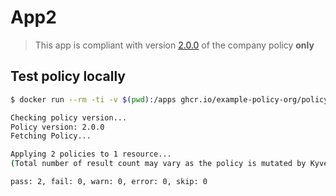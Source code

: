# App2

> This app is compliant with version [2.0.0](https://github.com/example-policy-org/policy/releases/tag/2.0.0) of the company policy **only**

## Test policy locally

```bash
$ docker run --rm -ti -v $(pwd):/apps ghcr.io/example-policy-org/policy-checker

Checking policy version...
Policy version: 2.0.0
Fetching Policy...

Applying 2 policies to 1 resource...
(Total number of result count may vary as the policy is mutated by Kyverno. To check the mutated policy please try with log level 5)

pass: 2, fail: 0, warn: 0, error: 0, skip: 0
```
